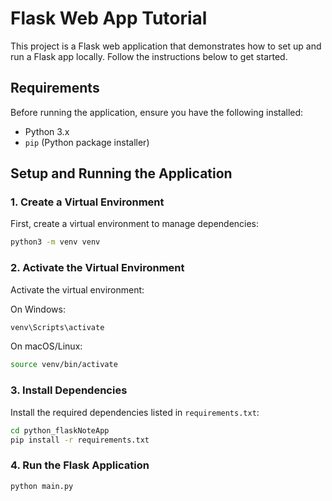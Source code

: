 # Flask Web App Tutorial

This project is a Flask web application that demonstrates how to set up and run a Flask app locally. Follow the instructions below to get started.

## Requirements

Before running the application, ensure you have the following installed:

- Python 3.x
- `pip` (Python package installer)

## Setup and Running the Application

### 1. Create a Virtual Environment

First, create a virtual environment to manage dependencies:

```bash
python3 -m venv venv
```

### 2. Activate the Virtual Environment

Activate the virtual environment:

On Windows:

```bash
venv\Scripts\activate
```

On macOS/Linux:

```bash
source venv/bin/activate
```

### 3. Install Dependencies

Install the required dependencies listed in `requirements.txt`:

```bash
cd python_flaskNoteApp
pip install -r requirements.txt
```

### 4. Run the Flask Application

```bash
python main.py
```
